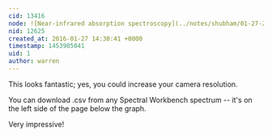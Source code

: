 ```yaml
---
cid: 13416
node: ![Near-infrared absorption spectroscopy](../notes/shubham/01-27-2016/near-infrared-absorption-spectroscopy)
nid: 12625
created_at: 2016-01-27 14:30:41 +0000
timestamp: 1453905041
uid: 1
author: warren
---
```


This looks fantastic; yes, you could increase your camera resolution.

You can download .csv from any Spectral Workbench spectrum -- it's on the left side of the page below the graph. 

Very impressive!